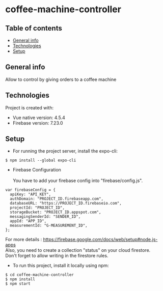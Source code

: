 # coffee-machine-controller
## Table of contents
* [General info](#general-info)
* [Technologies](#technologies)
* [Setup](#setup)

## General info
Allow to control by giving orders to a coffee machine
	
## Technologies
Project is created with:
* Vue native version: 4.5.4
* Firebase version: 7.23.0

	
## Setup

* For running the project server, install the expo-cli:

```
$ npm install --global expo-cli
```
* Firebase Configuration <br> <br>
You have to add your firebase config into "firebase/config.js". <br> 

```
var firebaseConfig = {
  apiKey: "API_KEY",
  authDomain: "PROJECT_ID.firebaseapp.com",
  databaseURL: "https://PROJECT_ID.firebaseio.com",
  projectId: "PROJECT_ID",
  storageBucket: "PROJECT_ID.appspot.com",
  messagingSenderId: "SENDER_ID",
  appId: "APP_ID",
  measurementId: "G-MEASUREMENT_ID",
};
```

For more details : https://firebase.google.com/docs/web/setup#node.js-apps <br>
Also, you need to create a collection "status" on your cloud firestore. <br>
Don't forget to allow writing in the firestore rules.

* To run this project, install it locally using npm:

```
$ cd coffee-machine-controller
$ npm install
$ npm start
```
